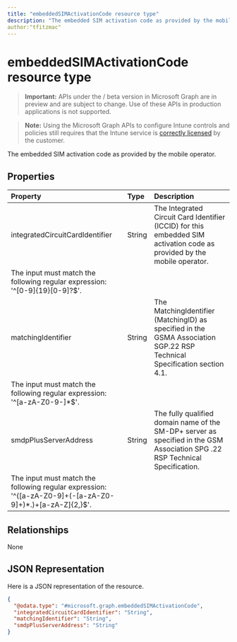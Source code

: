 ```yaml
---
title: "embeddedSIMActivationCode resource type"
description: "The embedded SIM activation code as provided by the mobile operator."
author:"tfitzmac"
---
```


# embeddedSIMActivationCode resource type

> **Important:** APIs under the / beta version in Microsoft Graph are in preview and are subject to change. Use of these APIs in production applications is not supported.

> **Note:** Using the Microsoft Graph APIs to configure Intune controls and policies still requires that the Intune service is [correctly licensed](https://go.microsoft.com/fwlink/?linkid=839381) by the customer.

The embedded SIM activation code as provided by the mobile operator.
## Properties
|Property|Type|Description|
|:---|:---|:---|
|integratedCircuitCardIdentifier|String|The Integrated Circuit Card Identifier (ICCID) for this embedded SIM activation code as provided by the mobile operator.
The input must match the following regular expression: '^\[0-9\]{19}\[0-9\]?$'.|
|matchingIdentifier|String|The MatchingIdentifier (MatchingID) as specified in the GSMA Association SGP.22 RSP Technical Specification section 4.1.
The input must match the following regular expression: '^\[a-zA-Z0-9\-\]*$'.|
|smdpPlusServerAddress|String|The fully qualified domain name of the SM-DP+ server as specified in the GSM Association SPG .22 RSP Technical Specification.
The input must match the following regular expression: '^(\[a-zA-Z0-9\]+(-\[a-zA-Z0-9\]+)*\.)+\[a-zA-Z\]{2,}$'.|

## Relationships
None
## JSON Representation
Here is a JSON representation of the resource.
<!-- {
  "blockType": "resource",
  "@odata.type": "microsoft.graph.embeddedSIMActivationCode"
}
-->
``` json
{
  "@odata.type": "#microsoft.graph.embeddedSIMActivationCode",
  "integratedCircuitCardIdentifier": "String",
  "matchingIdentifier": "String",
  "smdpPlusServerAddress": "String"
}
```





